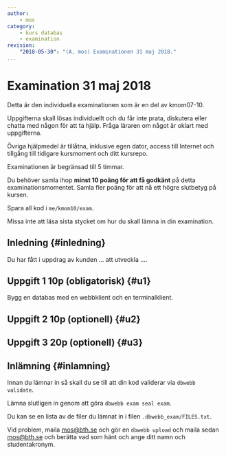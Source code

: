 ```yaml
---
author:
    - mos
category:
    - kurs databas
    - examination
revision:
    "2018-05-30": "(A, mos) Examinationen 31 maj 2018."
...
```

Examination 31 maj 2018
=======================================

Detta är den individuella examinationen som är en del av kmom07-10.

Uppgifterna skall lösas individuellt och du får inte prata, diskutera eller chatta med någon för att ta hjälp. Fråga läraren om något är oklart med uppgifterna.

Övriga hjälpmedel är tillåtna, inklusive egen dator, access till Internet och tillgång till tidigare kursmoment och ditt kursrepo.

Examinationen är begränsad till 5 timmar. 

Du behöver samla ihop **minst 10 poäng för att få godkänt** på detta examinationsmomentet. Samla fler poäng för att nå ett högre slutbetyg på kursen.

<!--more-->



Spara all kod i `me/kmom10/exam`.

Missa inte att läsa sista stycket om hur du skall lämna in din examination.



Inledning {#inledning}
---------------------------------------

Du har fått i uppdrag av kunden ... att utveckla ....



Uppgift 1 10p (obligatorisk) {#u1}
---------------------------------------

Bygg en databas med en webbklient och en terminalklient.



Uppgift 2 10p (optionell) {#u2}
---------------------------------------



Uppgift 3 20p (optionell) {#u3}
---------------------------------------



Inlämning {#inlamning}
---------------------------------------

Innan du lämnar in så skall du se till att din kod validerar via `dbwebb validate`.

Lämna slutligen in genom att göra `dbwebb exam seal exam`.

Du kan se en lista av de filer du lämnat in i filen `.dbwebb_exam/FILES.txt`.

Vid problem, maila mos@bth.se och gör en `dbwebb upload` och maila sedan mos@bth.se och berätta vad som hänt och ange ditt namn och studentakronym.
